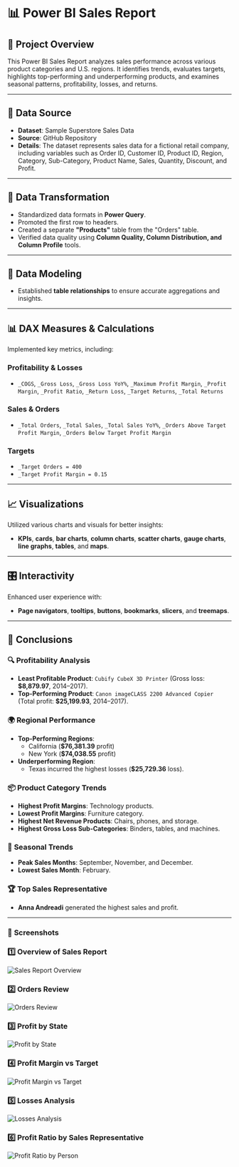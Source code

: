 # 📊 Power BI Sales Report

## 📌 Project Overview
This Power BI Sales Report analyzes sales performance across various product categories and U.S. regions. It identifies trends, evaluates targets, highlights top-performing and underperforming products, and examines seasonal patterns, profitability, losses, and returns.

---

## 📂 Data Source
- **Dataset**: Sample Superstore Sales Data
- **Source**: GitHub Repository
- **Details**: The dataset represents sales data for a fictional retail company, including variables such as Order ID, Customer ID, Product ID, Region, Category, Sub-Category, Product Name, Sales, Quantity, Discount, and Profit.

---

## 🔄 Data Transformation
- Standardized data formats in **Power Query**.
- Promoted the first row to headers.
- Created a separate **"Products"** table from the "Orders" table.
- Verified data quality using **Column Quality, Column Distribution, and Column Profile** tools.

---

## 🔗 Data Modeling
- Established **table relationships** to ensure accurate aggregations and insights.

---

## 📊 DAX Measures & Calculations
Implemented key metrics, including:

### **Profitability & Losses**
- `_COGS`, `_Gross Loss`, `_Gross Loss YoY%`, `_Maximum Profit Margin`, `_Profit Margin`, `_Profit Ratio`, `_Return Loss`, `_Target Returns`, `_Total Returns`

### **Sales & Orders**
- `_Total Orders`, `_Total Sales`, `_Total Sales YoY%`, `_Orders Above Target Profit Margin`, `_Orders Below Target Profit Margin`

### **Targets**
- `_Target Orders = 400`
- `_Target Profit Margin = 0.15`

---

## 📈 Visualizations
Utilized various charts and visuals for better insights:
- **KPIs**, **cards**, **bar charts**, **column charts**, **scatter charts**, **gauge charts**, **line graphs**, **tables**, and **maps**.

---

## 🎛️ Interactivity
Enhanced user experience with:
- **Page navigators**, **tooltips**, **buttons**, **bookmarks**, **slicers**, and **treemaps**.

---

## 📌 Conclusions
### 🔍 **Profitability Analysis**
- **Least Profitable Product**: `Cubify CubeX 3D Printer` (Gross loss: **$8,879.97**, 2014–2017).
- **Top-Performing Product**: `Canon imageCLASS 2200 Advanced Copier` (Total profit: **$25,199.93**, 2014–2017).

### 🌍 **Regional Performance**
- **Top-Performing Regions**: 
  - California (**$76,381.39** profit)
  - New York (**$74,038.55** profit)
- **Underperforming Region**:
  - Texas incurred the highest losses (**$25,729.36** loss).

### 📦 **Product Category Trends**
- **Highest Profit Margins**: Technology products.
- **Lowest Profit Margins**: Furniture category.
- **Highest Net Revenue Products**: Chairs, phones, and storage.
- **Highest Gross Loss Sub-Categories**: Binders, tables, and machines.

### 📅 **Seasonal Trends**
- **Peak Sales Months**: September, November, and December.
- **Lowest Sales Month**: February.

### 🏆 **Top Sales Representative**
- **Anna Andreadi** generated the highest sales and profit.

---

### 📸 **Screenshots** ## 

### **1️⃣ Overview of Sales Report**
![Sales Report Overview](Screenshot_1_Overview_Sales_Report.png)

### **2️⃣ Orders Review**
![Orders Review](Screenshot_2_Orders_Review_Sales_Report.png)

### **3️⃣ Profit by State**
![Profit by State](Screenshot_3_Profit_by_State_Sales_Report.png)

### **4️⃣ Profit Margin vs Target**
![Profit Margin vs Target](Screenshot_4_Profit_Margin_vs_Target_Sales_Report.png)

### **5️⃣ Losses Analysis**
![Losses Analysis](Screenshot_5_Losses_Sales_Report.png)

### **6️⃣ Profit Ratio by Sales Representative**
![Profit Ratio by Person](Screenshot_6_Profit_Ratio_by_Person_Sales_Report.png)
